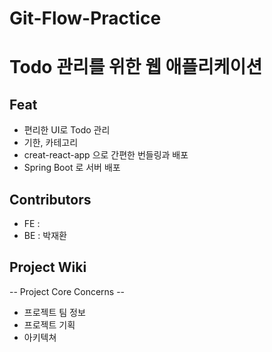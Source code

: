 # Git-Flow-Practice

# Todo 관리를 위한 웹 애플리케이션

## Feat 
 - 편리한 UI로 Todo 관리
 - 기한, 카테고리
 - creat-react-app 으로 간편한 번들링과 배포
 - Spring Boot 로 서버 배포

## Contributors
 - FE : 
 - BE : 박재환

## Project Wiki
-- Project Core Concerns --
 - 프로젝트 팀 정보
 - 프로젝트 기획
 - 아키텍쳐
